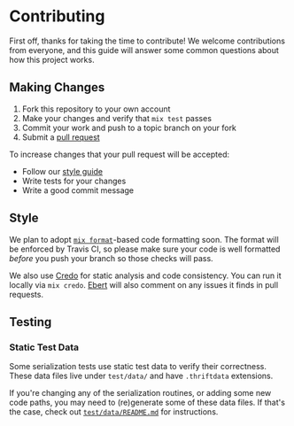 # Contributing

First off, thanks for taking the time to contribute! We welcome contributions
from everyone, and this guide will answer some common questions about how this
project works.

## Making Changes

1. Fork this repository to your own account
2. Make your changes and verify that `mix test` passes
3. Commit your work and push to a topic branch on your fork
4. Submit a [pull request](https://github.com/pinterest/elixir-thrift/compare/)

To increase changes that your pull request will be accepted:

- Follow our [style guide](#Style)
- Write tests for your changes
- Write a good commit message

## Style

We plan to adopt [`mix format`][]-based code formatting soon. The format will
be enforced by Travis CI, so please make sure your code is well formatted
*before* you push your branch so those checks will pass.

We also use [Credo][] for static analysis and code consistency. You can run it
locally via `mix credo`. [Ebert][] will also comment on any issues it finds in
pull requests.

[Credo]: https://github.com/rrrene/credo
[Ebert]: https://ebertapp.io/github/pinterest/elixir-thrift
[`mix format`]: https://hexdocs.pm/mix/Mix.Tasks.Format.html

## Testing

### Static Test Data

Some serialization tests use static test data to verify their correctness.
These data files live under `test/data/` and have `.thriftdata` extensions.

If you're changing any of the serialization routines, or adding some new code
paths, you may need to (re)generate some of these data files. If that's the
case, check out [`test/data/README.md`](test/data/README.md) for instructions.
